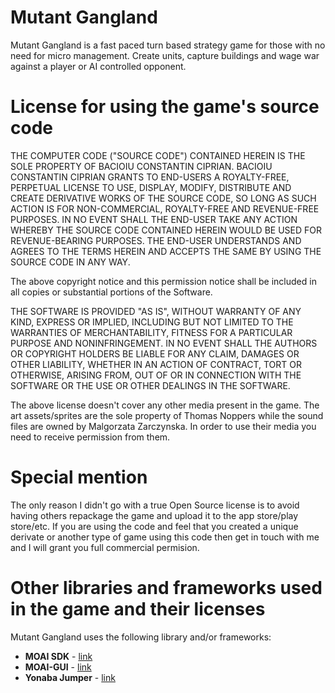 # Mutant Gangland

Mutant Gangland is a fast paced turn based strategy game for those with no need for micro management. Create units, capture buildings and wage war against a player or AI controlled opponent. 

# License for using the game's source code

THE COMPUTER CODE ("SOURCE CODE") CONTAINED HEREIN IS THE SOLE PROPERTY OF BACIOIU CONSTANTIN CIPRIAN. BACIOIU CONSTANTIN CIPRIAN GRANTS TO END-USERS A ROYALTY-FREE, PERPETUAL LICENSE TO USE, DISPLAY, MODIFY, DISTRIBUTE AND CREATE DERIVATIVE WORKS OF THE SOURCE CODE, SO LONG AS SUCH ACTION IS FOR NON-COMMERCIAL, ROYALTY-FREE AND REVENUE-FREE PURPOSES. IN NO EVENT SHALL THE END-USER TAKE ANY ACTION WHEREBY THE SOURCE CODE CONTAINED HEREIN WOULD BE USED FOR REVENUE-BEARING PURPOSES. THE END-USER UNDERSTANDS AND AGREES TO THE TERMS HEREIN AND ACCEPTS THE SAME BY USING THE SOURCE CODE IN ANY WAY.

The above copyright notice and this permission notice shall be included in all copies or substantial portions of the Software.

THE SOFTWARE IS PROVIDED "AS IS", WITHOUT WARRANTY OF ANY KIND, EXPRESS OR IMPLIED, INCLUDING BUT NOT LIMITED TO THE WARRANTIES OF MERCHANTABILITY, FITNESS FOR A PARTICULAR PURPOSE AND NONINFRINGEMENT. IN NO EVENT SHALL THE AUTHORS OR COPYRIGHT HOLDERS BE LIABLE FOR ANY CLAIM, DAMAGES OR OTHER LIABILITY, WHETHER IN AN ACTION OF CONTRACT, TORT OR OTHERWISE, ARISING FROM, OUT OF OR IN CONNECTION WITH THE SOFTWARE OR THE USE OR OTHER DEALINGS IN THE SOFTWARE.

The above license doesn't cover any other media present in the game. The art assets/sprites are the sole property of Thomas Noppers while the sound files are owned by Malgorzata Zarczynska. In order to use their media you need to receive permission from them.

# Special mention

The only reason I didn't go with a true Open Source license is to avoid having others repackage the game and upload it to the app store/play store/etc. If you are using the code and feel that you created a unique derivate or another type of game using this code then get in touch with me and I will grant you full commercial permision. 

# Other libraries and frameworks used in the game and their licenses
Mutant Gangland uses the following library and/or frameworks:

   * **MOAI SDK** - [link](http://getmoai.com/)
   * **MOAI-GUI** - [link](https://github.com/derickd/moaigui)
   * **Yonaba Jumper** - [link](https://github.com/Yonaba/Jumper)

